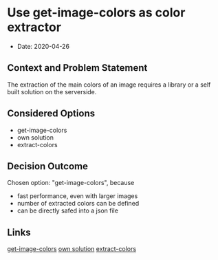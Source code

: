 # Use get-image-colors as color extractor

* Date: 2020-04-26

## Context and Problem Statement

The extraction of the main colors of an image requires a library or a self built solution on the serverside.

## Considered Options

* get-image-colors
* own solution
* extract-colors

## Decision Outcome

Chosen option: "get-image-colors", because 
* fast performance, even with larger images
* number of extracted colors can be defined
* can be directly safed into a json file

## Links
[get-image-colors](https://www.npmjs.com/package/get-image-colors)
[own solution](https://github.com/mi-classroom/mi-web-technologien-beiboot-ss2020-astrutz/blob/master/modules/colorMapper/index.js)
[extract-colors](https://www.npmjs.com/package/extract-colors)